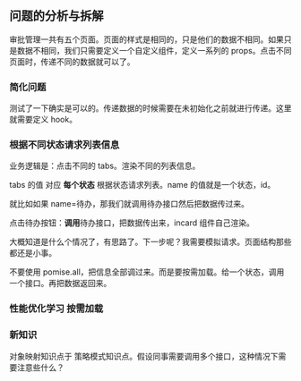 ## 问题的分析与拆解

审批管理一共有五个页面。页面的样式是相同的，只是他们的数据不相同。如果只是数据不相同，我们只需要定义一个自定义组件，定义一系列的 props。点击不同页面时，传递不同的数据就可以了。





### 简化问题

测试了一下确实是可以的。传递数据的时候需要在未初始化之前就进行传递。这里就需要定义 hook。



### 根据不同状态请求列表信息

业务逻辑是：点击不同的 tabs。渲染不同的列表信息。

tabs 的值 对应 **每个状态** 根据状态请求列表。name 的值就是一个状态，id。

就比如如果 name=待办，那我们就调用待办接口然后把数据传过来。



点击待办按钮：**调用**待办接口，把数据传出来，incard 组件自己渲染。



大概知道是什么个情况了，有思路了。下一步呢？我需要模拟请求。页面结构那些都还是小事。



不要使用 pomise.all，把信息全部调过来。而是要按需加载。给一个状态，调用一个接口。再把数据返回来。





### 性能优化学习 按需加载





### 新知识

对象映射知识点于 策略模式知识点。假设同事需要调用多个接口，这种情况下需要注意些什么？